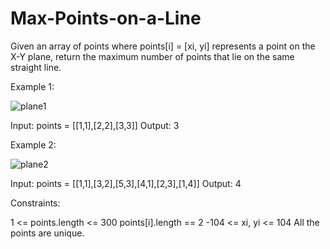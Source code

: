 # Max-Points-on-a-Line

Given an array of points where points[i] = [xi, yi] represents a point on the X-Y plane, return the maximum number of points that lie on the same straight line.

Example 1:

![plane1](https://user-images.githubusercontent.com/88260025/211197773-6b1a90c9-6463-457a-b9ba-83c5501345d4.jpg)

Input: points = [[1,1],[2,2],[3,3]]
Output: 3

Example 2:

![plane2](https://user-images.githubusercontent.com/88260025/211197778-75e1021d-b699-4381-a66f-61a686196207.jpg)

Input: points = [[1,1],[3,2],[5,3],[4,1],[2,3],[1,4]]
Output: 4
 

Constraints:

1 <= points.length <= 300
points[i].length == 2
-104 <= xi, yi <= 104
All the points are unique.
